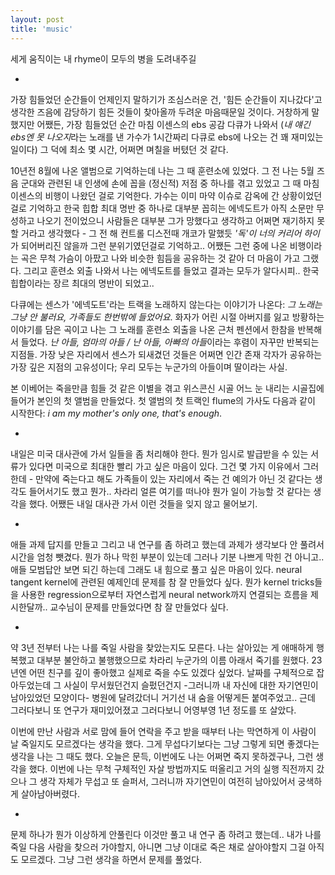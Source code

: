 ```yaml
---
layout: post
title: 'music'
---
```


세게 움직이는 내 rhyme이 모두의 병을 도려내주길

-

가장 힘들었던 순간들이 언제인지 말하기가 조심스러운 건, '힘든 순간들이 지나갔다'고 생각한 즈음에 감당하기 힘든 것들이 찾아올까 두려운 마음때문일 것이다. 거창하게 말했지만 어쨌든, 가장 힘들었던 순간 마침 이센스의 ebs 공감 다큐가 나와서 (*내 얘긴 ebs엔 못 나오지*라는 노래를 낸 가수가 1시간짜리 다큐로 ebs에 나오는 건 꽤 재미있는 일이다) 그 덕에 최소 몇 시간, 어쩌면 며칠을 버텼던 것 같다. 

10년전 8월에 나온 앨범으로 기억하는데 나는 그 때 훈련소에 있었다. 그 전 나는 5월 즈음 군대와 관련된 내 인생에 손에 꼽을 (정신적) 저점 중 하나를 겪고 있었고 그 때 마침 이센스의 비행이 나왔던 걸로 기억한다. 가수는 이미 마약 이슈로 감옥에 간 상황이었던 걸로 기억하고 한국 힙합 최대 명반 중 하나로 대부분 꼽히는 에넥도트가 아직 소문만 무성하고 나오기 전이었으니 사람들은 대부분 그가 망했다고 생각하고 어쩌면 재기하지 못할 거라고 생각했다 - 그 전 해 컨트롤 디스전때 개코가 말했듯 *'독'이 너의 커리어 하이*가 되어버리진 않을까 그런 분위기였던걸로 기억하고.. 어쨌든 그런 중에 나온 비행이라는 곡은 무척 가슴이 아팠고 나와 비슷한 힘듬을 공유하는 것 같아 더 마음이 가고 그랬다. 그리고 훈련소 외출 나와서 나는 에넥도트를 들었고 결과는 모두가 알다시피.. 한국 힙합이라는 장르 최대의 명반이 되었고..

다큐에는 센스가 '에넥도트'라는 트랙을 노래하지 않는다는 이야기가 나온다: *그 노래는 그냥 안 불러요, 가족들도 한번밖에 들었어요*. 화자가 어린 시절 아버지를 잃고 방황하는 이야기를 담은 곡이고 나는 그 노래를 훈련소 외출을 나온 근처 펜션에서 한참을 반복해서 들었다. *난 아들, 엄마의 아들 / 난 아들, 아빠의 아들*이라는 후렴이 자꾸만 반복되는 지점들. 가장 낮은 자리에서 센스가 되새겼던 것들은 어쩌면 인간 존재 각자가 공유하는 가장 깊은 지점의 고유성이다; 우리 모두는 누군가의 아들이며 딸이라는 사실. 

본 이베어는 죽을만큼 힘들 것 같은 이별을 겪고 위스콘신 시골 어느 눈 내리는 시골집에 들어가 본인의 첫 앨범을 만들었다. 첫 앨범의 첫 트랙인 flume의 가사도 다음과 같이 시작한다: *i am my mother's only one, that's enough*. 

-

내일은 미국 대사관에 가서 일들을 좀 처리해야 한다. 뭔가 임시로 발급받을 수 있는 서류가 있다면 미국으로 최대한 빨리 가고 싶은 마음이 있다. 그건 몇 가지 이유에서 그러한데 - 만약에 죽는다고 해도 가족들이 있는 자리에서 죽는 건 예의가 아닌 것 같다는 생각도 들어서기도 했고 뭔가.. 차라리 얼른 여기를 떠나야 뭔가 일이 가능할 것 같다는 생각을 했다. 어쨌든 내일 대사관 가서 이런 것들을 잊지 않고 물어보기. 

-

애들 과제 답지를 만들고 그리고 내 연구를 좀 하려고 했는데 과제가 생각보다 안 풀려서 시간을 엄청 뺏겼다. 뭔가 하나 막힌 부분이 있는데 그러나 기분 나쁘게 막힌 건 아니고.. 애들 모범답안 보면 되긴 하는데 그래도 내 힘으로 풀고 싶은 마음이 있다. neural tangent kernel에 관련된 예제인데 문제를 참 잘 만들었다 싶다. 뭔가 kernel tricks들을 사용한 regression으로부터 자연스럽게 neural network까지 연결되는 흐름을 제시한달까.. 교수님이 문제를 만들었다면 참 잘 만들었다 싶다. 

-

약 3년 전부터 나는 나를 죽일 사람을 찾았는지도 모른다. 나는 살아있는 게 애매하게 행복했고 대부분 불안하고 불행했으므로 차라리 누군가의 이름 아래서 죽기를 원했다. 23년엔 어떤 친구를 깊이 좋아했고 실제로 죽을 수도 있겠다 싶었다. 날짜를 구체적으로 잡아두었는데 그 사실이 무서웠던건지 슬펐던건지 -그러니까 내 자신에 대한 자기연민이 남아있었던 모양이다- 병원에 달려갔더니 거기선 내 숨을 어떻게든 붙여주었고.. 근데 그러다보니 또 연구가 재미있어졌고 그러다보니 어영부영 1년 정도를 또 살았다. 

이번에 만난 사람과 서로 맘에 들어 연락을 주고 받을 때부터 나는 막연하게 이 사람이 날 죽일지도 모르겠다는 생각을 했다. 그게 무섭다기보다는 그냥 그렇게 되면 좋겠다는 생각을 나는 그 때도 했다. 오늘은 문득, 이번에도 나는 어쩌면 죽지 못하겠구나, 그런 생각을 했다. 이번에 나는 무척 구체적인 자살 방법까지도 떠올리고 거의 실행 직전까지 갔으나 그 생각 자체가 무섭고 또 슬퍼서, 그러니까 자기연민이 여전히 남아있어서 궁색하게 살아남아버렸다. 

-

문제 하나가 뭔가 이상하게 안풀린다 이것만 풀고 내 연구 좀 하려고 했는데.. 내가 나를 죽일 다음 사람을 찾으러 가야할지, 아니면 그냥 이대로 죽은 채로 살아야할지 그걸 아직도 모르겠다. 그냥 그런 생각을 하면서 문제를 풀었다. 

